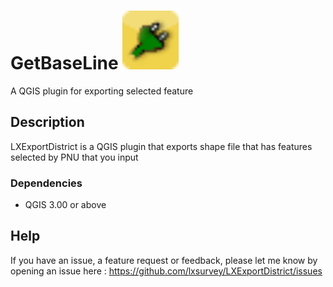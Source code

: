 # GetBaseLine <img src="https://github.com/lxsurvey/LXExportDistrict/blob/main/icon.png?raw=true" alt="GetBaseLine" width="90"/>
A QGIS plugin for exporting selected feature


## Description

LXExportDistrict is a QGIS plugin that exports shape file that has features selected by PNU that you input

### Dependencies

* QGIS 3.00 or above

 

## Help

If you have an issue, a feature request or feedback, please let me know by opening an issue here : 
https://github.com/lxsurvey/LXExportDistrict/issues
